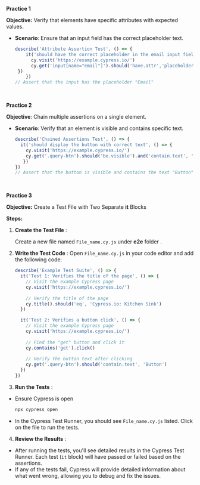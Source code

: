 **Practice 1**

**Objective:** Verify that elements have specific attributes with expected values.

- **Scenario**: Ensure that an input field has the correct placeholder text.

	```javascript
	describe('Attribute Assertion Test', () => {
		it('should have the correct placeholder in the email input field', () => {
		  cy.visit('https://example.cypress.io/')
		  cy.get('input[name="email"]').should('have.attr','placeholder','Email')  
	 })
		})
	// Assert that the input has the placeholder "Email" 
	```
<br>

**Practice 2**

**Objective**: Chain multiple assertions on a single element.
- **Scenario**: Verify that an element is visible and contains specific text.

	```javascript
	describe('Chained Assertions Test', () => {
	  it('should display the button with correct text', () => {
	    cy.visit('https://example.cypress.io/')
	    cy.get('.query-btn').should('be.visible').and('contain.text', 'Button')
	   })
	})  
	// Assert that the button is visible and contains the text "Button"
	```
	<br>

	
**Practice 3**

**Objective:** Create a Test File with Two Separate **it**  Blocks

**Steps:**

1. **Create the Test File** :

	Create a new file named `File_name.cy.js` under **e2e** folder .
    
2. **Write the Test Code** :
	Open `File_name.cy.js` in your code editor and add the following code:
	```javascript
	describe('Example Test Suite', () => {
	  it('Test 1: Verifies the title of the page', () => {
	    // Visit the example Cypress page
	    cy.visit('https://example.cypress.io/')
	    
	    // Verify the title of the page
	    cy.title().should('eq', 'Cypress.io: Kitchen Sink')
	  })

	  it('Test 2: Verifies a button click', () => {
	    // Visit the example Cypress page
	    cy.visit('https://example.cypress.io/')
	    
	    // Find the "get" button and click it
	    cy.contains('get').click()
	    
	    // Verify the button text after clicking
	    cy.get('.query-btn').should('contain.text', 'Button')
	  })
	})
	```
3. **Run the Tests** :
  - Ensure Cypress is open
	```bash
	npx cypress open
	```
- In the Cypress Test Runner, you should see `File_name.cy.js` listed. Click on the file to run the tests.
4. **Review the Results** :
-   After running the tests, you'll see detailed results in the Cypress Test Runner. Each test (`it` block) will have passed or failed based on the assertions.
-   If any of the tests fail, Cypress will provide detailed information about what went wrong, allowing you to debug and fix the issues.

<!--stackedit_data:
eyJoaXN0b3J5IjpbMTczODU0NDIxNCw3MDY5Mjk5NzRdfQ==
-->